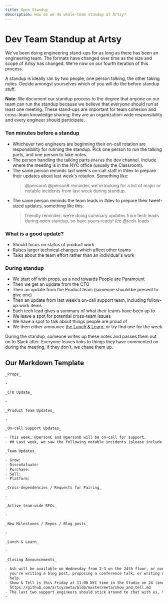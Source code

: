 ```yaml
---
title: Open Standup
description: How do we do whole-team standup at Artsy?
---
```


# Dev Team Standup at Artsy

We've been doing engineering stand-ups for as long as there has been an engineering team. The formats have changed
over time as the size and scope of Artsy has changed. We're now on our fourth iteration of this process.

A standup is ideally ran by two people, one person talking, the other taking notes. Decide amongst yourselves which
of you will do the before standup stuff.

**Note**: We document our standup process to the degree that _anyone_ on our team can run the standup because we
believe that _everyone_ should run at least one meeting. These stand-ups are important for team cohesion and
cross-team knowledge sharing; they are an organization-wide responsibility and every engineer should participate.

### Ten minutes before a standup

- Whichever two engineers are beginning their on-call rotation are responsibility for running the standup. Pick one
  person to run the talking parts, and one person to take notes.
- The person handling the talking parts `@here`s the dev channel. Include where the meeting is in the NYC office
  (usually the Classroom).
- The same person reminds last week's on-call staff in #dev to prepare their updates about last week's rotation.
  Something like:
  > @personA @personB reminder, we're looking for a list of major or notable incidents from last week during
  > standup.
- The same person reminds the team leads in #dev to prepare their tweet-sized updates, something like this:
  > friendly reminder: we’re doing summary updates from tech leads during open standup, so have yours ready! /cc
  > @tech-leads

### What is a good update?

- Should focus on status of product work
- Raises larger technical changes which affect other teams
- Talks about the team effort rather than an individual's work

### During standup

- We start off with props, as a nod towards [People are Paramount][pplp]
- Then we get an update from the CTO
- Then an update from the Product team (someone should be present to give one)
- Then an update from last week's on-call support team, including follow-up work items
- Each tech lead gives a summary of what their teams have been up to
- We leave a spot for potential cross-team issues
- We have a spot to talk about things people are proud of
- We then either announce [the Lunch & Learn][ll], or try find one for the week

During the standup, someone writes up these notes and passes them out on to Slack after. Everyone leaves links to
things they have commented on during the meeting, if they don't, we chase them up.

## Our Markdown Template

```md
_Props_

-

_CTO Update_

-

_Product Team Updates_

-

_On-call Support Updates_

- This week, @personC and @personD will be on-call for support.
- ## Last week, we saw the following notable incidents (please include follow-up details)

_Team Updates_

- Grow:
- DiscoValuate:
- Purchase:
- Sell:
- Platform:

_Cross-dependencies / Requests for Pairing_

-

_Active team-wide RFCs_

-

_New Milestones / Repos / Blog posts_

-

_Lunch & Learn_

-

_Closing Announcements_

- Ash will be available on Wednesday from 2–3 on the 24th floor, or over Slack, to assist with writing projects. If
  you're writing a blog post, proposing a conference talk, or writing documentation, this is where you can come for
  help.
- Show & Tell is this Friday at 11:00 NYC time in the Studio on 24 (and over Zoom). See the docs for more info:
  https://github.com/artsy/meta/blob/master/meta/show_and_tell.md
- The last two support engineers should stick around to chat with us, the new support engineers after this meeting.
-
```

[pplp]: https://github.com/artsy/meta/blob/master/meta/what_is_artsy.md#people-are-paramount
[ll]: https://github.com/artsy/meta/blob/master/meta/lunch_and_learn.md
